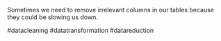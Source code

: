 Sometimes we need to remove irrelevant columns in our tables because they could be slowing us down.

#datacleaning 
#datatransformation
#datareduction



